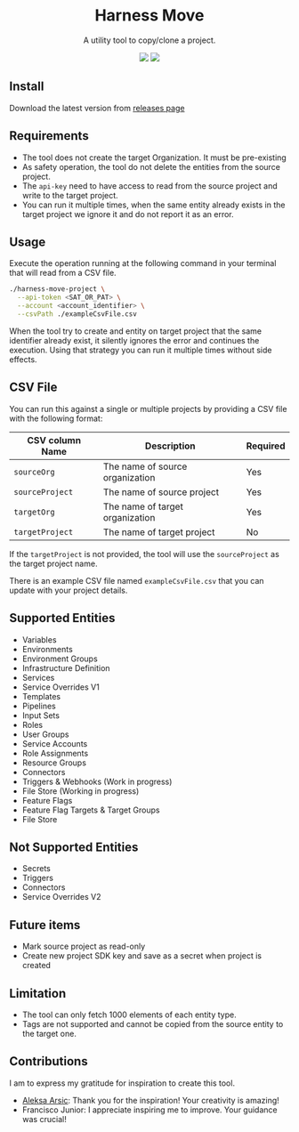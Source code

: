 <div class="title-block" style="text-align: center;" align="center">

# Harness Move

A utility tool to copy/clone a project.

![](https://img.shields.io/github/v/release/Fernando-Dourado/harness-move-project)
![](https://img.shields.io/github/release-date/Fernando-Dourado/harness-move-project)

</div>

## Install

Download the latest version from [releases page](https://github.com/Fernando-Dourado/harness-move-project/releases/latest)

## Requirements

- The tool does not create the target Organization.  It must be pre-existing
- As safety operation, the tool do not delete the entities from the source project.
- The `api-key` need to have access to read from the source project and write to the target project.
- You can run it multiple times, when the same entity already exists in the target project we ignore it and do not report it as an error.

## Usage

Execute the operation running at the following command in your terminal that will read from a CSV file. 


```sh
./harness-move-project \
  --api-token <SAT_OR_PAT> \
  --account <account_identifier> \
  --csvPath ./exampleCsvFile.csv
```

When the tool try to create and entity on target project that the same identifier already exist, it silently ignores the error and continues the execution. Using that strategy you can run it multiple times without side effects.

## CSV File

You can run this against a single or multiple projects by providing a CSV file with the following format:

| CSV column Name | Description | Required |
| --------------- | ----------- | -------- |
| `sourceOrg` | The name of source organization | Yes |
| `sourceProject` | The name of source project | Yes |
| `targetOrg` | The name of target organization | Yes |
| `targetProject` | The name of target project | No |

If the `targetProject` is not provided, the tool will use the `sourceProject` as the target project name.

There is an example CSV file named `exampleCsvFile.csv` that you can update with your project details.

## Supported Entities

- Variables
- Environments
- Environment Groups
- Infrastructure Definition
- Services
- Service Overrides V1
- Templates
- Pipelines
- Input Sets
- Roles
- User Groups
- Service Accounts
- Role Assignments
- Resource Groups
- Connectors
- Triggers & Webhooks (Work in progress)
- File Store (Working in progress)
- Feature Flags
- Feature Flag Targets & Target Groups
- File Store

## Not Supported Entities

- Secrets
- Triggers
- Connectors
- Service Overrides V2

## Future items
- Mark source project as read-only
- Create new project SDK key and save as a secret when project is created

## Limitation

- The tool can only fetch 1000 elements of each entity type.
- Tags are not supported and cannot be copied from the source entity to the target one.

## Contributions

I am to express my gratitude for inspiration to create this tool.

- [Aleksa Arsic](https://github.com/aleksa11010): Thank you for the inspiration! Your creativity is amazing!
- Francisco Junior: I appreciate inspiring me to improve. Your guidance was crucial!
